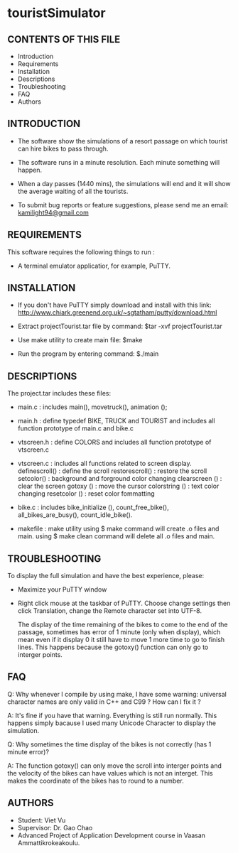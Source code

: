# touristSimulator
CONTENTS OF THIS FILE
---------------------
   
 * Introduction
 * Requirements
 * Installation
 * Descriptions
 * Troubleshooting
 * FAQ
 * Authors


INTRODUCTION
------------
 * The software show the simulations of a resort passage on which tourist can hire bikes 
to pass through. 

 * The software runs in a minute resolution. Each minute something will happen. 

 * When a day passes (1440 mins), the simulations will end and it will show the average 
waiting of all the tourists. 

 * To submit bug reports or feature suggestions, please send me an email: 
   	kamilight94@gmail.com



REQUIREMENTS
------------
This software requires the following things to run :
 * A terminal emulator applicatior, for example, PuTTY.

INSTALLATION
------------
 * If you don't have PuTTY simply download and install with this link: 
	http://www.chiark.greenend.org.uk/~sgtatham/putty/download.html

 * Extract projectTourist.tar file by command: $tar -xvf projectTourist.tar

 * Use make utility to create main file: $make

 * Run the program by entering command: $./main


DESCRIPTIONS
------------

The project.tar includes these files: 
 * main.c	: includes main(), movetruck(), animation ();
	          
 * main.h	: define typedef BIKE, TRUCK and TOURIST and includes all function prototype of main.c 
		  and bike.c

 * vtscreen.h	: define COLORS and includes all function prototype of vtscreen.c 

 * vtscreen.c	: includes all functions related to screen display.
	definescroll()	: define the scroll
	restorescroll()	: restore the scroll
	setcolor()	: background and forground color changing
	clearscreen ()	: clear the screen
	gotoxy ()	: move the cursor
	colorstring ()	: text color changing
	resetcolor ()	: reset color fommatting

 * bike.c	: includes bike_initialize (),  count_free_bike(), all_bikes_are_busy(), count_idle_bike().


 * makefile	: make utility
	using $ make command will create .o files and main.
	using $ make clean command will delete all .o files and main.

TROUBLESHOOTING
---------------


   To display the full simulation and have the best experience, please: 

 * Maximize your PuTTY window
 * Right click mouse at the taskbar of PuTTY. Choose change settings then 
   click Translation, change the Remote character set into UTF-8. 


   The display of the time remaining of the bikes to come to the end of 
the passage, sometimes has error of 1 minute (only when display), which mean
even if it display 0 it still have to move 1 more time to go to finish lines. 
This happens because the gotoxy() function can only go to interger points.   


FAQ
---


Q: Why whenever I compile by using make, I have some warning: universal character names
   are only valid in C++ and C99 ? How can I fix it ? 


A: It's fine if you have that warning. Everything is still run normally. This happens 
   simply bacause I used many Unicode Character to display the simulation.

Q: Why sometimes the time display of the bikes is not correctly (has 1 minute error)?

A: The function gotoxy() can only move the scroll into interger points and the velocity
of the bikes can have values which is not an interget. This makes the coordinate of the 
bikes has to round to a number. 


AUTHORS 
-------

 - Student: Viet Vu 
 - Supervisor: Dr. Gao Chao 
 - Advanced Project of Application Development course in Vaasan Ammattikrokeakoulu. 





